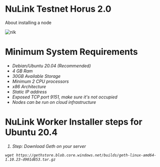 # NuLink Testnet Horus 2.0
About installing a node


![nlk](https://github.com/Lorento34/NuLink-Testnet-Horus-2.0/assets/84406096/5942336a-d881-4c50-8504-63fc6609c957)

<h1>Minimum System Requirements<h6>

 - Debian/Ubuntu 20.04 (Recommended)
 - 4 GB Ram
 - 30GB Available Storage
 - Minimum 2 CPU processors
 - x86 Architecture
 - Static IP address
 - Exposed TCP port 9151, make sure it's not occupied
 - Nodes can be run on cloud infrastructure

<h1>NuLink Worker Installer steps for Ubuntu 20.4<h6>

1. Step: Download Geth on your server 

```
wget https://gethstore.blob.core.windows.net/builds/geth-linux-amd64-1.10.23-d901d853.tar.gz
```

